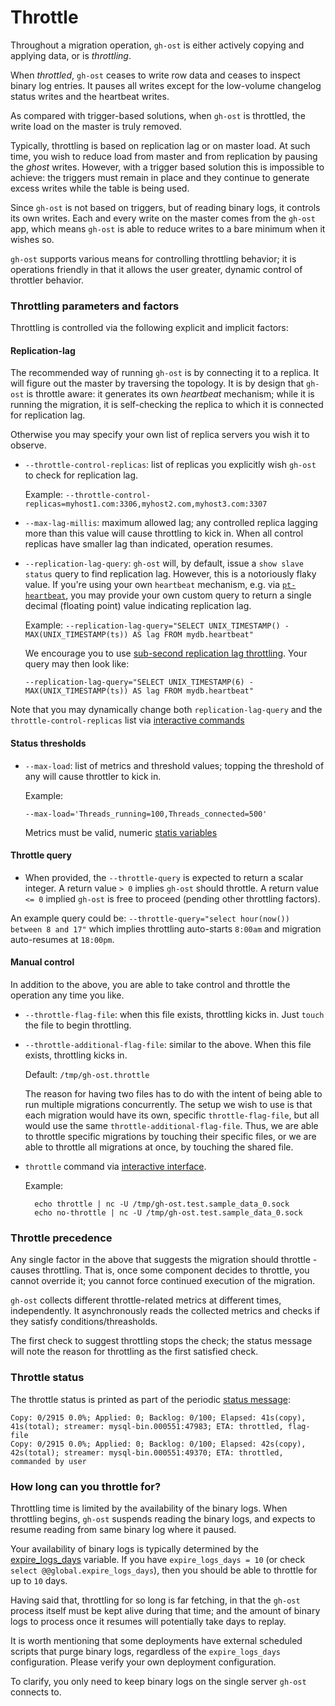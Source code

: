 # Throttle

Throughout a migration operation, `gh-ost` is either actively copying and applying data, or is _throttling_.

When _throttled_, `gh-ost` ceases to write row data and ceases to inspect binary log entries. It pauses all writes except for the low-volume changelog status writes and the heartbeat writes.

As compared with trigger-based solutions, when `gh-ost` is throttled, the write load on the master is truly removed.

Typically, throttling is based on replication lag or on master load. At such time, you wish to reduce load from master and from replication by pausing the _ghost_ writes. However, with a trigger based solution this is impossible to achieve: the triggers must remain in place and they continue to generate excess writes while the table is being used.

Since `gh-ost` is not based on triggers, but of reading binary logs, it controls its own writes. Each and every write on the master comes from the `gh-ost` app, which means `gh-ost` is able to reduce writes to a bare minimum when it wishes so.

`gh-ost` supports various means for controlling throttling behavior; it is operations friendly in that it allows the user greater, dynamic control of throttler behavior.

### Throttling parameters and factors

Throttling is controlled via the following explicit and implicit factors:

#### Replication-lag

The recommended way of running `gh-ost` is by connecting it to a replica. It will figure out the master by traversing the topology. It is by design that `gh-ost` is throttle aware: it generates its own _heartbeat_ mechanism; while it is running the migration, it is self-checking the replica to which it is connected for replication lag.

Otherwise you may specify your own list of replica servers you wish it to observe.

- `--throttle-control-replicas`: list of replicas you explicitly wish `gh-ost` to check for replication lag.

  Example: `--throttle-control-replicas=myhost1.com:3306,myhost2.com,myhost3.com:3307`

- `--max-lag-millis`: maximum allowed lag; any controlled replica lagging more than this value will cause throttling to kick in. When all control replicas have smaller lag than indicated, operation resumes.

- `--replication-lag-query`: `gh-ost` will, by default, issue a `show slave status` query to find replication lag. However, this is a notoriously flaky value. If you're using your own `heartbeat` mechanism, e.g. via [`pt-heartbeat`](https://www.percona.com/doc/percona-toolkit/2.2/pt-heartbeat.html), you may provide your own custom query to return a single decimal (floating point) value indicating replication lag.

  Example: `--replication-lag-query="SELECT UNIX_TIMESTAMP() - MAX(UNIX_TIMESTAMP(ts)) AS lag FROM mydb.heartbeat"`

  We encourage you to use [sub-second replication lag throttling](subsecond-lag.md). Your query may then look like:

  `--replication-lag-query="SELECT UNIX_TIMESTAMP(6) - MAX(UNIX_TIMESTAMP(ts)) AS lag FROM mydb.heartbeat"`

Note that you may dynamically change both `replication-lag-query` and the `throttle-control-replicas` list via [interactive commands](interactive-commands.md)

#### Status thresholds

- `--max-load`: list of metrics and threshold values; topping the threshold of any will cause throttler to kick in.

  Example:

  `--max-load='Threads_running=100,Threads_connected=500'`

  Metrics must be valid, numeric [statis variables](http://dev.mysql.com/doc/refman/5.6/en/server-status-variables.html)

#### Throttle query

- When provided, the `--throttle-query` is expected to return a scalar integer. A return value `> 0` implies `gh-ost` should throttle. A return value `<= 0` implied `gh-ost` is free to proceed (pending other throttling factors).

An example query could be: `--throttle-query="select hour(now()) between 8 and 17"` which implies throttling auto-starts `8:00am` and migration auto-resumes at `18:00pm`.

#### Manual control

In addition to the above, you are able to take control and throttle the operation any time you like.

- `--throttle-flag-file`: when this file exists, throttling kicks in. Just `touch` the file to begin throttling.

- `--throttle-additional-flag-file`: similar to the above. When this file exists, throttling kicks in.

  Default: `/tmp/gh-ost.throttle`

  The reason for having two files has to do with the intent of being able to run multiple migrations concurrently.
  The setup we wish to use is that each migration would have its own, specific `throttle-flag-file`, but all would use the same `throttle-additional-flag-file`. Thus, we are able to throttle specific migrations by touching their specific files, or we are able to throttle all migrations at once, by touching the shared file.

- `throttle` command via [interactive interface](interactive-commands.md).

  Example:

  ```
    echo throttle | nc -U /tmp/gh-ost.test.sample_data_0.sock
    echo no-throttle | nc -U /tmp/gh-ost.test.sample_data_0.sock
  ```

### Throttle precedence

Any single factor in the above that suggests the migration should throttle - causes throttling. That is, once some component decides to throttle, you cannot override it; you cannot force continued execution of the migration.

`gh-ost` collects different throttle-related metrics at different times, independently. It asynchronously reads the collected metrics and checks if they satisfy conditions/threasholds.

The first check to suggest throttling stops the check; the status message will note the reason for throttling as the first satisfied check.

### Throttle status

The throttle status is printed as part of the periodic [status message](understanding-output.md):

```
Copy: 0/2915 0.0%; Applied: 0; Backlog: 0/100; Elapsed: 41s(copy), 41s(total); streamer: mysql-bin.000551:47983; ETA: throttled, flag-file
Copy: 0/2915 0.0%; Applied: 0; Backlog: 0/100; Elapsed: 42s(copy), 42s(total); streamer: mysql-bin.000551:49370; ETA: throttled, commanded by user
```

### How long can you throttle for?

Throttling time is limited by the availability of the binary logs. When throttling begins, `gh-ost` suspends reading the binary logs, and expects to resume reading from same binary log where it paused.

Your availability of binary logs is typically determined by the [expire_logs_days](https://dev.mysql.com/doc/refman/5.6/en/server-system-variables.html#sysvar_expire_logs_days) variable. If you have `expire_logs_days = 10` (or check `select @@global.expire_logs_days`), then you should be able to throttle for up to `10` days.

Having said that, throttling for so long is far fetching, in that the `gh-ost` process itself must be kept alive during that time; and the amount of binary logs to process once it resumes will potentially take days to replay.

It is worth mentioning that some deployments have external scheduled scripts that purge binary logs, regardless of the `expire_logs_days` configuration. Please verify your own deployment configuration.

To clarify, you only need to keep binary logs on the single server `gh-ost` connects to.
